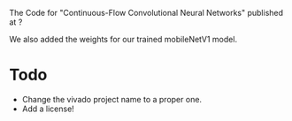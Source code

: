 The Code for "Continuous-Flow Convolutional Neural Networks" published at ?

We also added the weights for our trained mobileNetV1 model.

# Todo
- Change the vivado project name to a proper one. 
- Add a license!
